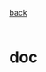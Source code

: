 <p align="left">
  <a href="https://github.com/vdarkobar/cloud/blob/main/README.md#self-hosted-homelab-cloud">back</a>
  <br><br>
</p> 
  
# doc
  
